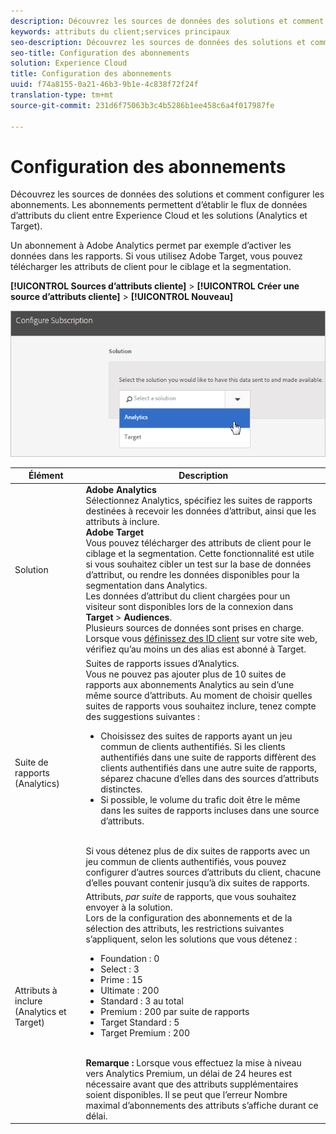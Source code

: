 ```yaml
---
description: Découvrez les sources de données des solutions et comment configurer les abonnements. Les abonnements permettent d’établir le flux de données d’attributs du client entre Experience Cloud et les solutions (Analytics et Target).
keywords: attributs du client;services principaux
seo-description: Découvrez les sources de données des solutions et comment configurer les abonnements. Les abonnements permettent d’établir le flux de données d’attributs du client entre Experience Cloud et les solutions (Analytics et Target).
seo-title: Configuration des abonnements
solution: Experience Cloud
title: Configuration des abonnements
uuid: f74a8155-0a21-46b3-9b1e-4c838f72f24f
translation-type: tm+mt
source-git-commit: 231d6f75063b3c4b5286b1ee458c6a4f017987fe

---
```



# Configuration des abonnements

Découvrez les sources de données des solutions et comment configurer les abonnements. Les abonnements permettent d’établir le flux de données d’attributs du client entre Experience Cloud et les solutions (Analytics et Target).

Un abonnement à Adobe Analytics permet par exemple d’activer les données dans les rapports. Si vous utilisez Adobe Target, vous pouvez télécharger les attributs de client pour le ciblage et la segmentation.

**[!UICONTROL Sources d’attributs cliente]** &gt; **[!UICONTROL Créer une source d’attributs cliente]** &gt; **[!UICONTROL Nouveau]**

![](assets/configure_subscription_page.png)

| Élément | Description |
|--- |--- |
| Solution | **Adobe Analytics**<br>Sélectionnez Analytics, spécifiez les suites de rapports destinées à recevoir les données d’attribut, ainsi que les attributs à inclure.<br>**Adobe Target**<br>Vous pouvez télécharger des attributs de client pour le ciblage et la segmentation. Cette fonctionnalité est utile si vous souhaitez cibler un test sur la base de données d’attribut, ou rendre les données disponibles pour la segmentation dans Analytics.<br>Les données d’attribut du client chargées pour un visiteur sont disponibles lors de la connexion dans **Target** &gt; **Audiences**.<br>Plusieurs sources de données sont prises en charge. Lorsque vous [définissez des ID client](../core-services/core-services.md) sur votre site web, vérifiez qu’au moins un des alias est abonné à Target. |
| Suite de rapports (Analytics) | Suites de rapports issues d’Analytics.<br>Vous ne pouvez pas ajouter plus de 10 suites de rapports aux abonnements Analytics au sein d’une même source d’attributs. Au moment de choisir quelles suites de rapports vous souhaitez inclure, tenez compte des suggestions suivantes :<ul><li>Choisissez des suites de rapports ayant un jeu commun de clients authentifiés. Si les clients authentifiés dans une suite de rapports diffèrent des clients authentifiés dans une autre suite de rapports, séparez chacune d’elles dans des sources d’attributs distinctes.</li><li>Si possible, le volume du trafic doit être le même dans les suites de rapports incluses dans une source d’attributs.</li></ul><br>Si vous détenez plus de dix suites de rapports avec un jeu commun de clients authentifiés, vous pouvez configurer d’autres sources d’attributs du client, chacune d’elles pouvant contenir jusqu’à dix suites de rapports. |
| Attributs à inclure (Analytics et Target) | Attributs, _par suite_ de rapports, que vous souhaitez envoyer à la solution. <br>Lors de la configuration des abonnements et de la sélection des attributs, les restrictions suivantes s’appliquent, selon les solutions que vous détenez :<ul><li>Foundation : 0</li><li>Select : 3</li><li>Prime : 15</li><li>Ultimate : 200</li><li>Standard : 3 au total</li><li>Premium : 200 par suite de rapports</li><li>Target Standard : 5</li><li>Target Premium : 200</li></ul><br>**Remarque :** Lorsque vous effectuez la mise à niveau vers Analytics Premium, un délai de 24 heures est nécessaire avant que des attributs supplémentaires soient disponibles. Il se peut que l’erreur Nombre maximal d’abonnements des attributs s’affiche durant ce délai. |
